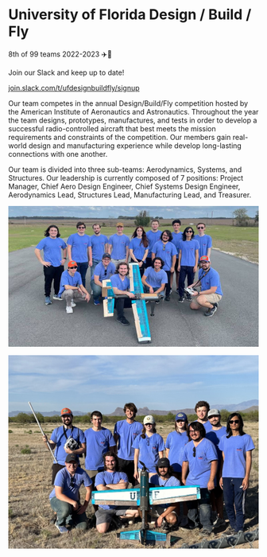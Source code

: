 # University of Florida Design / Build / Fly

8th of 99 teams 2022-2023 ✈️🏅

Join our Slack and keep up to date!

[join.slack.com/t/ufdesignbuildfly/signup](https://join.slack.com/t/ufdesignbuildfly/signup)

Our team competes in the annual Design/Build/Fly competition hosted by the American Institute of Aeronautics and Astronautics. Throughout the year the team designs, prototypes, manufactures, and tests in order to develop a successful radio-controlled aircraft that best meets the mission requirements and constraints of the competition. Our members gain real-world design and manufacturing experience while develop long-lasting connections with one another.

Our team is divided into three sub-teams: Aerodynamics, Systems, and Structures. Our leadership is currently composed of 7 positions: Project Manager, Chief Aero Design Engineer, Chief Systems Design Engineer, Aerodynamics Lead, Structures Lead, Manufacturing Lead, and Treasurer.

![Team Photo Florida](media/images/teamFlorida.png)

![Team Photo Arizona](media/images/teamArizona.jpg)
